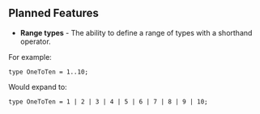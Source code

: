 ## Planned Features

- **Range types** - The ability to define a range of types with a shorthand operator.

For example:

```
type OneToTen = 1..10;
```

Would expand to:

```
type OneToTen = 1 | 2 | 3 | 4 | 5 | 6 | 7 | 8 | 9 | 10;
```
